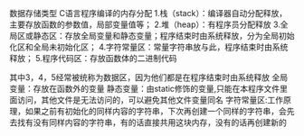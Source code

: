 数据存储类型
C语言程序编译的内存分配
1.栈（stack）：编译器自动分配释放，主要存放函数的参数值，局部变量值等；
2.堆（heap）：有程序员分配释放
3.全局区或静态区：存放全局变量和静态变量；程序结束时由系统释放，分为全局初始化区和全局未初始化区；
4.字符常量区：常量字符串放与此，程序结束时由系统释放；
5.程序代码区：存放函数体的二进制代码

其中3，4，5经常被统称为数据区，因为他们都是在程序结束时由系统释放
全局变量：存放在函数外的变量
静态变量：由static修饰的变量,只能在本程序文件里面访问，其他文件是无法访问的，可以避免其他文件变量同名
字符常量区:工作原理，如果之前有初始化的同样内容的字符串，下次再创建一个同样的字符串，会先去找有没有同样内容的字符串，有的话直接共用这块内存，没有的话再创建新的
